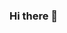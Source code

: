 ### Hi there 👋

<!--
**Ckoding/Ckoding** is a ✨ _special_ ✨ repository because its `README.md` (this file) appears on your GitHub profile.

Here are some ideas to get you started:

- 🔭 I’m currently working on Various projects
- 🌱 I’m currently learning DSA.
- 👯 I’m looking to collaborate on Innovative Developer
- 🤔 I’m looking for help with 
- 💬 Ask me about GCP,Java,DSA etc.
- 📫 How to reach me: kunalvvs@gmail.com
- 😄 Pronouns: He/His
- ⚡ Fun fact: Gaming 
-->
